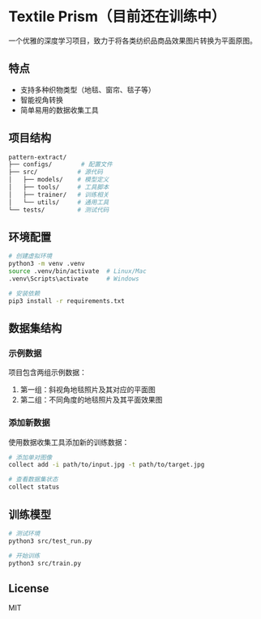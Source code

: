 # Textile Prism（目前还在训练中）

一个优雅的深度学习项目，致力于将各类纺织品商品效果图片转换为平面原图。

## 特点
- 支持多种织物类型（地毯、窗帘、毯子等）
- 智能视角转换
- 简单易用的数据收集工具

## 项目结构

```bash
pattern-extract/
├── configs/        # 配置文件
├── src/           # 源代码
│   ├── models/    # 模型定义
│   ├── tools/     # 工具脚本
│   ├── trainer/   # 训练相关
│   └── utils/     # 通用工具
└── tests/         # 测试代码
```

## 环境配置

```bash
# 创建虚拟环境
python3 -m venv .venv
source .venv/bin/activate  # Linux/Mac
.venv\Scripts\activate     # Windows

# 安装依赖
pip3 install -r requirements.txt
```

## 数据集结构

### 示例数据
项目包含两组示例数据：
1. 第一组：斜视角地毯照片及其对应的平面图
2. 第二组：不同角度的地毯照片及其平面效果图

### 添加新数据
使用数据收集工具添加新的训练数据：

```bash
# 添加单对图像
collect add -i path/to/input.jpg -t path/to/target.jpg

# 查看数据集状态
collect status
```

## 训练模型

```bash
# 测试环境
python3 src/test_run.py

# 开始训练
python3 src/train.py
```

## License

MIT